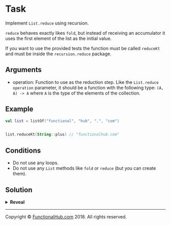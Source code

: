 # Task

Implement `List.reduce` using recursion.

`reduce` behaves exactly likes `fold`, but instead of receiving an accumulator it uses the first element of the list as the initial value.

If you want to use the provided tests the function must be called `reduceKt` and must be inside the `recursion.reduce` package.

## Arguments

* operation: Function to use as the reduction step. Like the `List.reduce` `operation` parameter, it should be a function with the following type: `(A, A) -> A` where `A` is the type of the elements of the collection.

## Example

```kotlin
val list = listOf("functional", "hub", ".", "com")


list.reduceKt(String::plus) // "functionalhub.com" 
```

## Conditions

* Do not use any loops.
* Do not use any `List` methods like `fold` or `reduce` (but you can create them).

## Solution

<details><summary><strong>Reveal</strong></summary><p>

---
```kotlin
val <T> List<T>.split: Split<T>?
    get() = takeIf { count() > 0 }
        ?.let { Split(this.first(), subList(1, count())) }

data class Split<out T>(val head: T, val tail: List<T>)

tailrec fun <A, B> List<A>.fold(accumulator: B, operation: (B, A) -> B): B {
    val (head, tail) = split ?: return accumulator
    return tail.fold(operation(accumulator, head), operation)
}

fun <A> List<A>.reduceKt(operation: (acc: A, A) -> A): A = split?.let {
    (head, tail) -> tail.fold(head, operation)
} ?: throw UnsupportedOperationException("Empty list can't be reduced.")
```

</p></details>

---

Copyright © [FunctionalHub.com](http://functionalhub.com) 2018. All rights reserved.